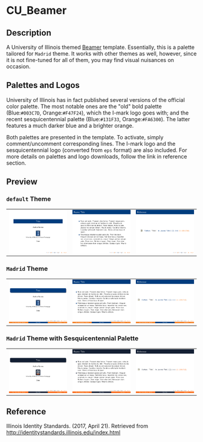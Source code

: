 # CU_Beamer

## Description
A University of Illinois themed [Beamer](https://www.ctan.org/pkg/beamer) template. Essentially, this is a palette tailored for `Madrid` theme. It works with other themes as well, however, since it is not fine-tuned for all of them, you may find visual nuisances on occasion.

## Palettes and Logos
University of Illinois has in fact published several versions of the official color palette. The most notable ones are the "old" bold palette (Blue:`#003C7D`, Orange:`#F47F24`), which the I-mark logo goes with; and the recent sesquicentennial palette (Blue:`#131F33`, Orange:`#FA6300`). The latter features a much darker blue and a brighter orange.

Both palettes are presented in the template. To activate, simply comment/uncomment corresponding lines. The I-mark logo and the sesquicentennial logo (converted from `eps` format) are also included. For more details on palettes and logo downloads, follow the link in reference section.

## Preview
### `default` Theme
||| |
|----------|----------|----------|
|![d1](Previews/default_Page_1.png)|![d2](Previews/default_Page_2.png)|![d3](Previews/default_Page_3.png)|

### `Madrid` Theme
||| |
|----------|----------|----------|
|![m1](Previews/madrid_Page_1.png)|![m2](Previews/madrid_Page_2.png)|![m3](Previews/madrid_Page_3.png)|

### `Madrid` Theme with Sesquicentennial Palette
||| |
|----------|----------|----------|
|![ms1](Previews/madrid_150_Page_1.png)|![ms2](Previews/madrid_150_Page_2.png)|![ms3](Previews/madrid_150_Page_3.png)|


## Reference
Illinois Identity Standards. (2017, April 21). Retrieved from http://identitystandards.illinois.edu/index.html

